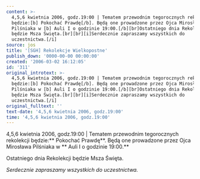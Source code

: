 ```yaml
---
content: >-
  4,5,6 kwietnia 2006, godz.19:00 | Tematem przewodnim tegorocznych rekolekcji
  będzie:[b] Pokochać Prawdę[/b]. Będą one prowadzone przez Ojca Mirosława
  Pilśniaka w [b] Auli I o godzinie 19:00.[/b][br]Ostatniego dnia Rekolekcji
  będzie Msza Święta.[br][br][i]Serdecznie zapraszamy wszystkich do
  uczestnictwa.[/i]
source: jos
title: '[SGH] Rekolekcje Wielkopostne'
publish_down: '0000-00-00 00:00:00'
created: '2006-03-02 16:12:05'
id: '311'
original_introtext: >-
  4,5,6 kwietnia 2006, godz.19:00 | Tematem przewodnim tegorocznych rekolekcji
  będzie:[b] Pokochać Prawdę[/b]. Będą one prowadzone przez Ojca Mirosława
  Pilśniaka w [b] Auli I o godzinie 19:00.[/b][br]Ostatniego dnia Rekolekcji
  będzie Msza Święta.[br][br][i]Serdecznie zapraszamy wszystkich do
  uczestnictwa.[/i]
original_fulltext: ''
text-date: '4,5,6 kwietnia 2006, godz.19:00'
time: '4,5,6 kwietnia 2006, godz.19:00'
---
```

4,5,6 kwietnia 2006, godz.19:00 | Tematem przewodnim tegorocznych rekolekcji będzie:** Pokochać Prawdę**. Będą one prowadzone przez Ojca Mirosława Pilśniaka w ** Auli I o godzinie 19:00.**

Ostatniego dnia Rekolekcji będzie Msza Święta.



*Serdecznie zapraszamy wszystkich do uczestnictwa.*

<!--{{json:{"created_date":"2006-03-02 16:12:05","publish_down":"0000-00-00 00:00:00","id":"311"}}}-->